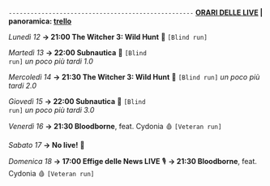 <code>---------------------------------------------------</code>
<b><u>ORARI DELLE LIVE</u> | panoramica: <a href="https://trello.com/b/iKwdSGf3/sabaku">trello</a></b>

<i>Lunedì 12</i>
<b>→ 21:00 The Witcher 3: Wild Hunt</b> 🧟 <code>[Blind run]</code>

<i>Martedì 13</i>
<b>→ 22:00 Subnautica</b> 🐳 <code>[Blind run]</code> <i>un poco più tardi 1.0</i>

<i>Mercoledì 14</i>
<b>→ 21:30 The Witcher 3: Wild Hunt</b> 🦄 <code>[Blind run]</code> <i>un poco più tardi 2.0</i>

<i>Giovedì 15</i>
<b>→ 22:00 Subnautica</b> 🐳 <code>[Blind run]</code> <i>un poco più tardi 3.0</i>

<i>Venerdì 16</i>
<b>→ 21:30 Bloodborne</b>, feat. Cydonia 🩸 <code>[Veteran run]</code>

<i>Sabato 17</i>
<b>→ No live!</b> 🥇

<i>Domenica 18</i>
<b>→ 17:00 Effige delle News LIVE</b> 🎙️
<b>→ 21:30 Bloodborne</b>, feat. Cydonia 🩸 <code>[Veteran run]</code>
